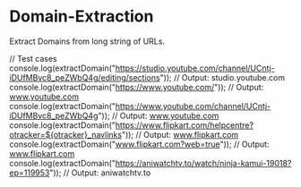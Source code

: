 # Domain-Extraction
Extract Domains from long string of URLs.


// Test cases
 console.log(extractDomain("https://studio.youtube.com/channel/UCntj-iDUfMBvc8_peZWbQ4g/editing/sections"));  // Output: studio.youtube.com
 console.log(extractDomain("https://www.youtube.com/"));                                                      // Output: www.youtube.com
 console.log(extractDomain("https://www.youtube.com/channel/UCntj-iDUfMBvc8_peZWbQ4g"));                      // Output: www.youtube.com
 console.log(extractDomain("https://www.flipkart.com/helpcentre?otracker=${otracker}_navlinks"));             // Output: www.flipkart.com
 console.log(extractDomain("www.flipkart.com?web=true"));                                                     // Output: www.flipkart.com
 console.log(extractDomain("https://aniwatchtv.to/watch/ninja-kamui-19018?ep=119953"));                       // Output: aniwatchtv.to
